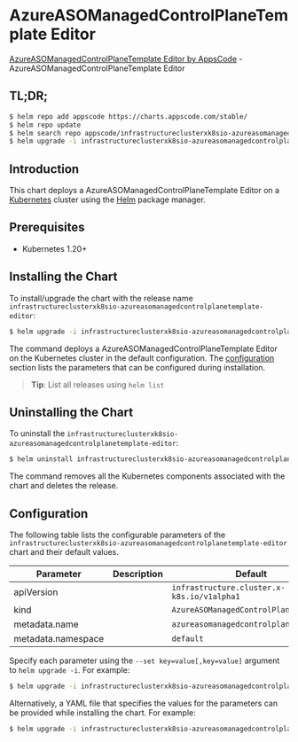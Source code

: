 # AzureASOManagedControlPlaneTemplate Editor

[AzureASOManagedControlPlaneTemplate Editor by AppsCode](https://appscode.com) - AzureASOManagedControlPlaneTemplate Editor

## TL;DR;

```bash
$ helm repo add appscode https://charts.appscode.com/stable/
$ helm repo update
$ helm search repo appscode/infrastructureclusterxk8sio-azureasomanagedcontrolplanetemplate-editor --version=v0.16.0
$ helm upgrade -i infrastructureclusterxk8sio-azureasomanagedcontrolplanetemplate-editor appscode/infrastructureclusterxk8sio-azureasomanagedcontrolplanetemplate-editor -n default --create-namespace --version=v0.16.0
```

## Introduction

This chart deploys a AzureASOManagedControlPlaneTemplate Editor on a [Kubernetes](http://kubernetes.io) cluster using the [Helm](https://helm.sh) package manager.

## Prerequisites

- Kubernetes 1.20+

## Installing the Chart

To install/upgrade the chart with the release name `infrastructureclusterxk8sio-azureasomanagedcontrolplanetemplate-editor`:

```bash
$ helm upgrade -i infrastructureclusterxk8sio-azureasomanagedcontrolplanetemplate-editor appscode/infrastructureclusterxk8sio-azureasomanagedcontrolplanetemplate-editor -n default --create-namespace --version=v0.16.0
```

The command deploys a AzureASOManagedControlPlaneTemplate Editor on the Kubernetes cluster in the default configuration. The [configuration](#configuration) section lists the parameters that can be configured during installation.

> **Tip**: List all releases using `helm list`

## Uninstalling the Chart

To uninstall the `infrastructureclusterxk8sio-azureasomanagedcontrolplanetemplate-editor`:

```bash
$ helm uninstall infrastructureclusterxk8sio-azureasomanagedcontrolplanetemplate-editor -n default
```

The command removes all the Kubernetes components associated with the chart and deletes the release.

## Configuration

The following table lists the configurable parameters of the `infrastructureclusterxk8sio-azureasomanagedcontrolplanetemplate-editor` chart and their default values.

|     Parameter      | Description |                        Default                        |
|--------------------|-------------|-------------------------------------------------------|
| apiVersion         |             | <code>infrastructure.cluster.x-k8s.io/v1alpha1</code> |
| kind               |             | <code>AzureASOManagedControlPlaneTemplate</code>      |
| metadata.name      |             | <code>azureasomanagedcontrolplanetemplate</code>      |
| metadata.namespace |             | <code>default</code>                                  |


Specify each parameter using the `--set key=value[,key=value]` argument to `helm upgrade -i`. For example:

```bash
$ helm upgrade -i infrastructureclusterxk8sio-azureasomanagedcontrolplanetemplate-editor appscode/infrastructureclusterxk8sio-azureasomanagedcontrolplanetemplate-editor -n default --create-namespace --version=v0.16.0 --set apiVersion=infrastructure.cluster.x-k8s.io/v1alpha1
```

Alternatively, a YAML file that specifies the values for the parameters can be provided while
installing the chart. For example:

```bash
$ helm upgrade -i infrastructureclusterxk8sio-azureasomanagedcontrolplanetemplate-editor appscode/infrastructureclusterxk8sio-azureasomanagedcontrolplanetemplate-editor -n default --create-namespace --version=v0.16.0 --values values.yaml
```
